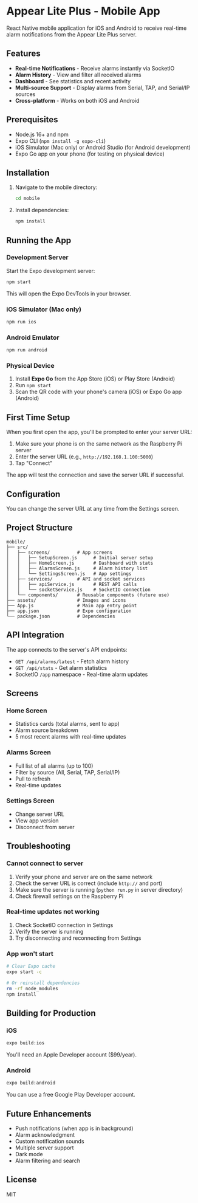 # Appear Lite Plus - Mobile App

React Native mobile application for iOS and Android to receive real-time alarm notifications from the Appear Lite Plus server.

## Features

- **Real-time Notifications** - Receive alarms instantly via SocketIO
- **Alarm History** - View and filter all received alarms
- **Dashboard** - See statistics and recent activity
- **Multi-source Support** - Display alarms from Serial, TAP, and Serial/IP sources
- **Cross-platform** - Works on both iOS and Android

## Prerequisites

- Node.js 16+ and npm
- Expo CLI (`npm install -g expo-cli`)
- iOS Simulator (Mac only) or Android Studio (for Android development)
- Expo Go app on your phone (for testing on physical device)

## Installation

1. Navigate to the mobile directory:
   ```bash
   cd mobile
   ```

2. Install dependencies:
   ```bash
   npm install
   ```

## Running the App

### Development Server

Start the Expo development server:

```bash
npm start
```

This will open the Expo DevTools in your browser.

### iOS Simulator (Mac only)

```bash
npm run ios
```

### Android Emulator

```bash
npm run android
```

### Physical Device

1. Install **Expo Go** from the App Store (iOS) or Play Store (Android)
2. Run `npm start`
3. Scan the QR code with your phone's camera (iOS) or Expo Go app (Android)

## First Time Setup

When you first open the app, you'll be prompted to enter your server URL:

1. Make sure your phone is on the same network as the Raspberry Pi server
2. Enter the server URL (e.g., `http://192.168.1.100:5000`)
3. Tap "Connect"

The app will test the connection and save the server URL if successful.

## Configuration

You can change the server URL at any time from the Settings screen.

## Project Structure

```
mobile/
├── src/
│   ├── screens/          # App screens
│   │   ├── SetupScreen.js      # Initial server setup
│   │   ├── HomeScreen.js       # Dashboard with stats
│   │   ├── AlarmsScreen.js     # Alarm history list
│   │   └── SettingsScreen.js   # App settings
│   ├── services/         # API and socket services
│   │   ├── apiService.js       # REST API calls
│   │   └── socketService.js    # SocketIO connection
│   └── components/       # Reusable components (future use)
├── assets/               # Images and icons
├── App.js                # Main app entry point
├── app.json              # Expo configuration
└── package.json          # Dependencies
```

## API Integration

The app connects to the server's API endpoints:

- `GET /api/alarms/latest` - Fetch alarm history
- `GET /api/stats` - Get alarm statistics
- SocketIO `/app` namespace - Real-time alarm updates

## Screens

### Home Screen
- Statistics cards (total alarms, sent to app)
- Alarm source breakdown
- 5 most recent alarms with real-time updates

### Alarms Screen
- Full list of all alarms (up to 100)
- Filter by source (All, Serial, TAP, Serial/IP)
- Pull to refresh
- Real-time updates

### Settings Screen
- Change server URL
- View app version
- Disconnect from server

## Troubleshooting

### Cannot connect to server

1. Verify your phone and server are on the same network
2. Check the server URL is correct (include `http://` and port)
3. Make sure the server is running (`python run.py` in server directory)
4. Check firewall settings on the Raspberry Pi

### Real-time updates not working

1. Check SocketIO connection in Settings
2. Verify the server is running
3. Try disconnecting and reconnecting from Settings

### App won't start

```bash
# Clear Expo cache
expo start -c

# Or reinstall dependencies
rm -rf node_modules
npm install
```

## Building for Production

### iOS

```bash
expo build:ios
```

You'll need an Apple Developer account ($99/year).

### Android

```bash
expo build:android
```

You can use a free Google Play Developer account.

## Future Enhancements

- Push notifications (when app is in background)
- Alarm acknowledgment
- Custom notification sounds
- Multiple server support
- Dark mode
- Alarm filtering and search

## License

MIT
